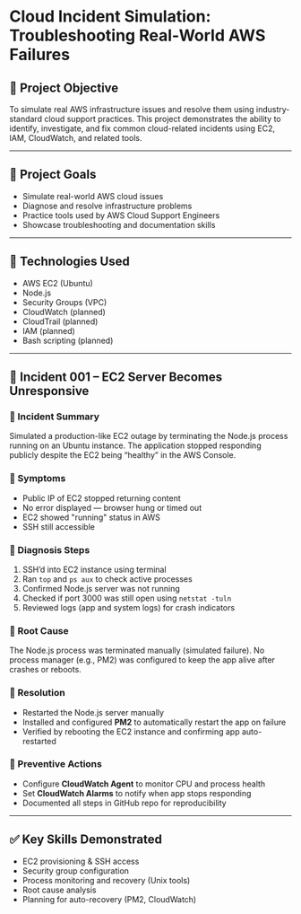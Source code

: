 
# Cloud Incident Simulation: Troubleshooting Real-World AWS Failures

## 📌 Project Objective
To simulate real AWS infrastructure issues and resolve them using industry-standard cloud support practices. This project demonstrates the ability to identify, investigate, and fix common cloud-related incidents using EC2, IAM, CloudWatch, and related tools.

---

## 🎯 Project Goals
- Simulate real-world AWS cloud issues
- Diagnose and resolve infrastructure problems
- Practice tools used by AWS Cloud Support Engineers
- Showcase troubleshooting and documentation skills

---

## 🔧 Technologies Used
- AWS EC2 (Ubuntu)
- Node.js
- Security Groups (VPC)
- CloudWatch (planned)
- CloudTrail (planned)
- IAM (planned)
- Bash scripting (planned)

---

## 🧪 Incident 001 – EC2 Server Becomes Unresponsive

### 📍 Incident Summary
Simulated a production-like EC2 outage by terminating the Node.js process running on an Ubuntu instance. The application stopped responding publicly despite the EC2 being “healthy” in the AWS Console.

### 📍 Symptoms
- Public IP of EC2 stopped returning content
- No error displayed — browser hung or timed out
- EC2 showed "running" status in AWS
- SSH still accessible

### 📍 Diagnosis Steps
1. SSH’d into EC2 instance using terminal  
2. Ran `top` and `ps aux` to check active processes  
3. Confirmed Node.js server was not running  
4. Checked if port 3000 was still open using `netstat -tuln`  
5. Reviewed logs (app and system logs) for crash indicators

### 📍 Root Cause
The Node.js process was terminated manually (simulated failure). No process manager (e.g., PM2) was configured to keep the app alive after crashes or reboots.

### 📍 Resolution
- Restarted the Node.js server manually  
- Installed and configured **PM2** to automatically restart the app on failure  
- Verified by rebooting the EC2 instance and confirming app auto-restarted

### 📍 Preventive Actions
- Configure **CloudWatch Agent** to monitor CPU and process health  
- Set **CloudWatch Alarms** to notify when app stops responding  
- Documented all steps in GitHub repo for reproducibility

---

## ✅ Key Skills Demonstrated
- EC2 provisioning & SSH access  
- Security group configuration  
- Process monitoring and recovery (Unix tools)  
- Root cause analysis  
- Planning for auto-recovery (PM2, CloudWatch)

